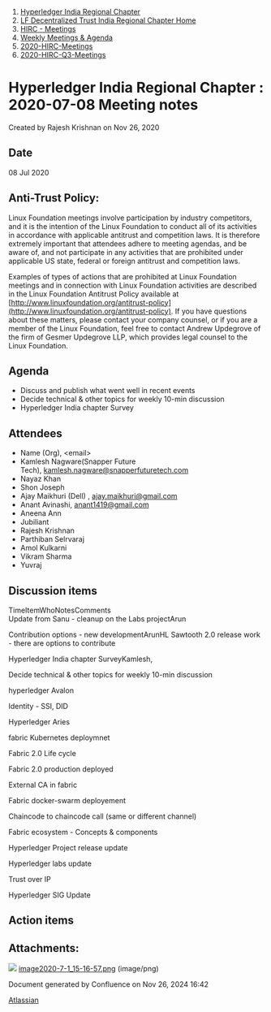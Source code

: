 1. [Hyperledger India Regional Chapter](index.html)
2. [LF Decentralized Trust India Regional Chapter Home](LF-Decentralized-Trust-India-Regional-Chapter-Home_19169282.html)
3. [HIRC - Meetings](HIRC---Meetings_19169350.html)
4. [Weekly Meetings &amp; Agenda](19169352.html)
5. [2020-HIRC-Meetings](2020-HIRC-Meetings_19169301.html)
6. [2020-HIRC-Q3-Meetings](2020-HIRC-Q3-Meetings_19169367.html)

# Hyperledger India Regional Chapter : 2020-07-08 Meeting notes

Created by Rajesh Krishnan on Nov 26, 2020

## Date

08 Jul 2020

## Anti-Trust Policy:

Linux Foundation meetings involve participation by industry competitors, and it is the intention of the Linux Foundation to conduct all of its activities in accordance with applicable antitrust and competition laws. It is therefore extremely important that attendees adhere to meeting agendas, and be aware of, and not participate in any activities that are prohibited under applicable US state, federal or foreign antitrust and competition laws.

Examples of types of actions that are prohibited at Linux Foundation meetings and in connection with Linux Foundation activities are described in the Linux Foundation Antitrust Policy available at [http://www.linuxfoundation.org/antitrust-policy](http://www.linuxfoundation.org/antitrust-policy). If you have questions about these matters, please contact your company counsel, or if you are a member of the Linux Foundation, feel free to contact Andrew Updegrove of the firm of Gesmer Updegrove LLP, which provides legal counsel to the Linux Foundation.

## Agenda

- Discuss and publish what went well in recent events
- Decide technical &amp; other topics for weekly 10-min discussion
- Hyperledger India chapter Survey

## Attendees

- Name (Org), &lt;email&gt;
- Kamlesh Nagware(Snapper Future Tech), [kamlesh.nagware@snapperfuturetech.com](mailto:kamlesh.nagware@snapperfuturetech.com)
- Nayaz Khan
- Shon Joseph
- Ajay Maikhuri (Dell) , [ajay.maikhuri@gmail.com](mailto:ajay.maikhuri@gmail.com)
- Anant Avinashi, anant1419@gmail.com
- Aneena Ann
- Jubiliant
- Rajesh Krishnan
- Parthiban Selrvaraj
- Amol Kulkarni
- Vikram Sharma
- Yuvraj

## Discussion items

TimeItemWhoNotesComments  
Update from Sanu - cleanup on the Labs projectArun

Contribution options - new developmentArunHL Sawtooth 2.0 release work - there are options to contribute

Hyperledger India chapter SurveyKamlesh,

Decide technical &amp; other topics for weekly 10-min discussion

hyperledger Avalon

Identity - SSI, DID

Hyperledger Aries

fabric Kubernetes deploymnet

Fabric 2.0 Life cycle

Fabric 2.0 production deployed

External CA in fabric

Fabric docker-swarm deployement

Chaincode to chaincode call (same or different channel)

Fabric ecosystem - Concepts &amp; components

Hyperledger Project release update 

Hyperledger labs update

Trust over IP

Hyperledger SIG Update

## Action items

## Attachments:

![](images/icons/bullet_blue.gif) [image2020-7-1\_15-16-57.png](attachments/19169369/19169370.png) (image/png)

Document generated by Confluence on Nov 26, 2024 16:42

[Atlassian](http://www.atlassian.com/)
